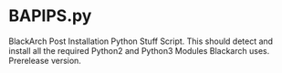 # BAPIPS.py
BlackArch Post Installation Python Stuff Script.
This should detect and install all the required Python2
and Python3 Modules Blackarch uses. Prerelease version.
